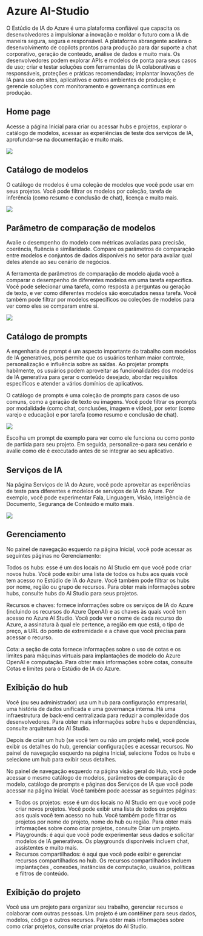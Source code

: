 # Azure AI-Studio

O Estúdio de IA do Azure é uma plataforma confiável que capacita os desenvolvedores a impulsionar a inovação e moldar o futuro com a IA de maneira segura, segura e responsável. A plataforma abrangente acelera o desenvolvimento de copilots prontos para produção para dar suporte a chat corporativo, geração de conteúdo, análise de dados e muito mais. Os desenvolvedores podem explorar APIs e modelos de ponta para seus casos de uso; criar e testar soluções com ferramentas de IA colaborativas e responsáveis, proteções e práticas recomendadas; implantar inovações de IA para uso em sites, aplicativos e outros ambientes de produção; e gerencie soluções com monitoramento e governança contínuas em produção.

## Home page
Acesse a página Inicial para criar ou acessar hubs e projetos, explorar o catálogo de modelos, acessar as experiências de teste dos serviços de IA, aprofundar-se na documentação e muito mais.

![](https://learn.microsoft.com/pt-br/azure/ai-studio/media/explore/ai-studio-home.png)

## Catálogo de modelos
O catálogo de modelos é uma coleção de modelos que você pode usar em seus projetos. Você pode filtrar os modelos por coleção, tarefa de inferência (como resumo e conclusão de chat), licença e muito mais.

![](https://learn.microsoft.com/pt-br/azure/ai-studio/media/explore/home-model-catalog.png)

## Parâmetro de comparação de modelos
Avalie o desempenho do modelo com métricas avaliadas para precisão, coerência, fluência e similaridade. Compare os parâmetros de comparação entre modelos e conjuntos de dados disponíveis no setor para avaliar qual deles atende ao seu cenário de negócios.

A ferramenta de parâmetros de comparação de modelo ajuda você a comparar o desempenho de diferentes modelos em uma tarefa específica. Você pode selecionar uma tarefa, como resposta a perguntas ou geração de texto, e ver como diferentes modelos são executados nessa tarefa. Você também pode filtrar por modelos específicos ou coleções de modelos para ver como eles se comparam entre si.

![](https://learn.microsoft.com/pt-br/azure/ai-studio/media/explore/home-model-benchmarks.png)

## Catálogo de prompts
A engenharia de prompt é um aspecto importante do trabalho com modelos de IA generativos, pois permite que os usuários tenham maior controle, personalização e influência sobre as saídas. Ao projetar prompts habilmente, os usuários podem aproveitar as funcionalidades dos modelos de IA generativa para gerar o conteúdo desejado, abordar requisitos específicos e atender a vários domínios de aplicativos.

O catálogo de prompts é uma coleção de prompts para casos de uso comuns, como a geração de texto ou imagens. Você pode filtrar os prompts por modalidade (como chat, conclusões, imagem e vídeo), por setor (como varejo e educação) e por tarefa (como resumo e conclusão de chat).

![](https://learn.microsoft.com/pt-br/azure/ai-studio/media/explore/home-prompt-catalog.png)

Escolha um prompt de exemplo para ver como ele funciona ou como ponto de partida para seu projeto. Em seguida, personalize-o para seu cenário e avalie como ele é executado antes de se integrar ao seu aplicativo.

## Serviços de IA
Na página Serviços de IA do Azure, você pode aproveitar as experiências de teste para diferentes e modelos de serviços de IA do Azure. Por exemplo, você pode experimentar Fala, Linguagem, Visão, Inteligência de Documento, Segurança de Conteúdo e muito mais.

![](https://learn.microsoft.com/pt-br/azure/ai-studio/media/explore/home-ai-services.png)

## Gerenciamento
No painel de navegação esquerdo na página Inicial, você pode acessar as seguintes páginas no Gerenciamento:

Todos os hubs: esse é um dos locais no AI Studio em que você pode criar novos hubs. Você pode exibir uma lista de todos os hubs aos quais você tem acesso no Estúdio de IA do Azure. Você também pode filtrar os hubs por nome, região ou grupo de recursos. Para obter mais informações sobre hubs, consulte hubs do AI Studio para seus projetos.

Recursos e chaves: fornece informações sobre os serviços de IA do Azure (incluindo os recursos do Azure OpenAI) e as chaves às quais você tem acesso no Azure AI Studio. Você pode ver o nome de cada recurso do Azure, a assinatura à qual ele pertence, a região em que está, o tipo de preço, a URL do ponto de extremidade e a chave que você precisa para acessar o recurso.

Cota: a seção de cota fornece informações sobre o uso de cotas e os limites para máquinas virtuais para implantações de modelo do Azure OpenAI e computação. Para obter mais informações sobre cotas, consulte Cotas e limites para o Estúdio de IA do Azure.

## Exibição do hub
Você (ou seu administrador) usa um hub para configuração empresarial, uma história de dados unificada e uma governança interna. Há uma infraestrutura de back-end centralizada para reduzir a complexidade dos desenvolvedores. Para obter mais informações sobre hubs e dependências, consulte arquitetura do AI Studio.

Depois de criar um hub (se você tem ou não um projeto nele), você pode exibir os detalhes do hub, gerenciar configurações e acessar recursos. No painel de navegação esquerdo na página Inicial, selecione Todos os hubs e selecione um hub para exibir seus detalhes.

No painel de navegação esquerdo na página visão geral do Hub, você pode acessar o mesmo catálogo de modelos, parâmetros de comparação de modelo, catálogo de prompts e páginas dos Serviços de IA que você pode acessar na página Inicial. Você também pode acessar as seguintes páginas:

- Todos os projetos: esse é um dos locais no AI Studio em que você pode criar novos projetos. Você pode exibir uma lista de todos os projetos aos quais você tem acesso no hub. Você também pode filtrar os projetos por nome do projeto, nome do hub ou região. Para obter mais informações sobre como criar projetos, consulte Criar um projeto.
- Playgrounds: é aqui que você pode experimentar seus dados e solicitar modelos de IA generativos. Os playgrounds disponíveis incluem chat, assistentes e muito mais.
- Recursos compartilhados: é aqui que você pode exibir e gerenciar recursos compartilhados no hub. Os recursos compartilhados incluem implantações , conexões, instâncias de computação, usuários, políticas e filtros de conteúdo.

## Exibição do projeto
Você usa um projeto para organizar seu trabalho, gerenciar recursos e colaborar com outras pessoas. Um projeto é um contêiner para seus dados, modelos, código e outros recursos. Para obter mais informações sobre como criar projetos, consulte criar projetos do AI Studio.
